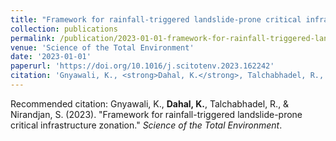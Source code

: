 ```yaml
---
title: "Framework for rainfall-triggered landslide-prone critical infrastructure zonation"
collection: publications
permalink: /publication/2023-01-01-framework-for-rainfall-triggered-landslide-prone-c
venue: 'Science of the Total Environment'
date: '2023-01-01'
paperurl: 'https://doi.org/10.1016/j.scitotenv.2023.162242'
citation: 'Gnyawali, K., <strong>Dahal, K.</strong>, Talchabhadel, R., & Nirandjan, S. (2023). &quot;Framework for rainfall-triggered landslide-prone critical infrastructure zonation.&quot; <i>Science of the Total Environment</i>.'
---
```


Recommended citation: Gnyawali, K., <strong>Dahal, K.</strong>, Talchabhadel, R., & Nirandjan, S. (2023). &quot;Framework for rainfall-triggered landslide-prone critical infrastructure zonation.&quot; <i>Science of the Total Environment</i>.
